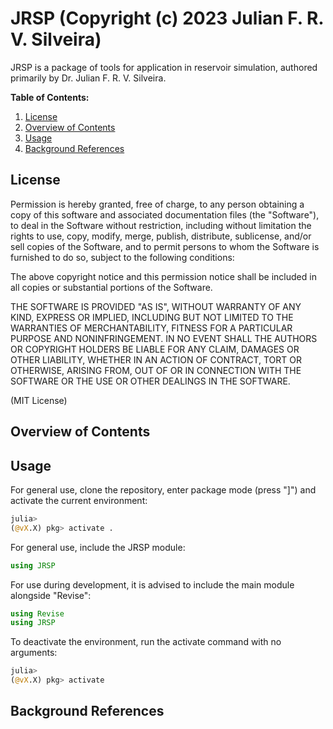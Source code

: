 # JRSP (Copyright (c) 2023 Julian F. R. V. Silveira)

JRSP is a package of tools for application in reservoir simulation, authored primarily by Dr. Julian F. R. V. Silveira.

**Table of Contents:**
1. [License](#license)
1. [Overview of Contents](#overview-of-contents)
1. [Usage](#usage)
1. [Background References](#background-references)

## License

Permission is hereby granted, free of charge, to any person obtaining a copy
of this software and associated documentation files (the "Software"), to deal
in the Software without restriction, including without limitation the rights
to use, copy, modify, merge, publish, distribute, sublicense, and/or sell
copies of the Software, and to permit persons to whom the Software is
furnished to do so, subject to the following conditions:

The above copyright notice and this permission notice shall be included in all
copies or substantial portions of the Software.

THE SOFTWARE IS PROVIDED "AS IS", WITHOUT WARRANTY OF ANY KIND, EXPRESS OR
IMPLIED, INCLUDING BUT NOT LIMITED TO THE WARRANTIES OF MERCHANTABILITY,
FITNESS FOR A PARTICULAR PURPOSE AND NONINFRINGEMENT. IN NO EVENT SHALL THE
AUTHORS OR COPYRIGHT HOLDERS BE LIABLE FOR ANY CLAIM, DAMAGES OR OTHER
LIABILITY, WHETHER IN AN ACTION OF CONTRACT, TORT OR OTHERWISE, ARISING FROM,
OUT OF OR IN CONNECTION WITH THE SOFTWARE OR THE USE OR OTHER DEALINGS IN THE
SOFTWARE.

(MIT License)

## Overview of Contents

## Usage

For general use, clone the repository, enter package mode (press "]") and activate the current environment:

```jl
julia> 
(@vX.X) pkg> activate .
```

For general use, include the JRSP module:

```jl
using JRSP
```

For use during development, it is advised to include the main module alongside "Revise":

```jl
using Revise
using JRSP
```

To deactivate the environment, run the activate command with no arguments:

```jl
julia> 
(@vX.X) pkg> activate
```

## Background References
